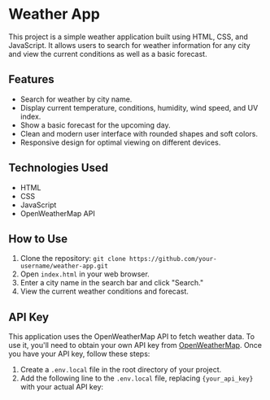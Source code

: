 # Weather App
This project is a simple weather application built using HTML, CSS, and JavaScript. It allows users to search for weather information for any city and view the current conditions as well as a basic forecast.
## Features
* Search for weather by city name.
* Display current temperature, conditions, humidity, wind speed, and UV index.
* Show a basic forecast for the upcoming day.
* Clean and modern user interface with rounded shapes and soft colors.
* Responsive design for optimal viewing on different devices.
## Technologies Used
* HTML
* CSS
* JavaScript
* OpenWeatherMap API
## How to Use
1. Clone the repository: `git clone https://github.com/your-username/weather-app.git`
2. Open `index.html` in your web browser.
3. Enter a city name in the search bar and click "Search."
4. View the current weather conditions and forecast.
## API Key
This application uses the OpenWeatherMap API to fetch weather data. To use it, you'll need to obtain your own API key from [OpenWeatherMap](https://openweathermap.org/). 
Once you have your API key, follow these steps:
1. Create a `.env.local` file in the root directory of your project.
2. Add the following line to the `.env.local` file, replacing `{your_api_key}` with your actual API key:
